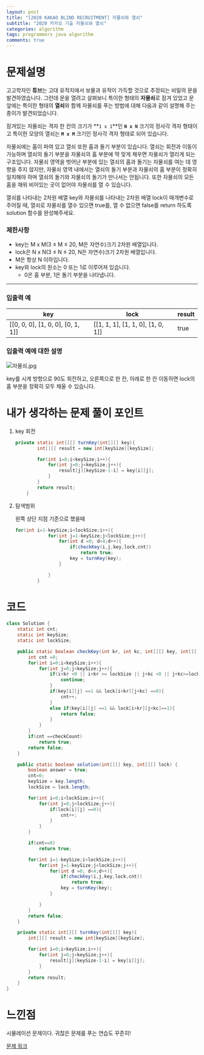```yaml
---
layout: post
title: "[2020 KAKAO BLIND RECRUITMENT] 자물쇠와 열쇠"
subtitle: "2020 카카오 기출 자물쇠와 열쇠"
categories: algorithm
tags: programmers java algorithm 
comments: true
---
```


# 문제설명

고고학자인 **튜브**는 고대 유적지에서 보물과 유적이 가득할 것으로 추정되는 비밀의 문을 발견하였습니다. 그런데 문을 열려고 살펴보니 특이한 형태의 **자물쇠**로 잠겨 있었고 문 앞에는 특이한 형태의 **열쇠**와 함께 자물쇠를 푸는 방법에 대해 다음과 같이 설명해 주는 종이가 발견되었습니다.

잠겨있는 자물쇠는 격자 한 칸의 크기가 **`1 x 1`**인 **`N x N`** 크기의 정사각 격자 형태이고 특이한 모양의 열쇠는 **`M x M`** 크기인 정사각 격자 형태로 되어 있습니다.

자물쇠에는 홈이 파여 있고 열쇠 또한 홈과 돌기 부분이 있습니다. 열쇠는 회전과 이동이 가능하며 열쇠의 돌기 부분을 자물쇠의 홈 부분에 딱 맞게 채우면 자물쇠가 열리게 되는 구조입니다. 자물쇠 영역을 벗어난 부분에 있는 열쇠의 홈과 돌기는 자물쇠를 여는 데 영향을 주지 않지만, 자물쇠 영역 내에서는 열쇠의 돌기 부분과 자물쇠의 홈 부분이 정확히 일치해야 하며 열쇠의 돌기와 자물쇠의 돌기가 만나서는 안됩니다. 또한 자물쇠의 모든 홈을 채워 비어있는 곳이 없어야 자물쇠를 열 수 있습니다.

열쇠를 나타내는 2차원 배열 key와 자물쇠를 나타내는 2차원 배열 lock이 매개변수로 주어질 때, 열쇠로 자물쇠를 열수 있으면 true를, 열 수 없으면 false를 return 하도록 solution 함수를 완성해주세요.

### 제한사항

- key는 M x M(3 ≤ M ≤ 20, M은 자연수)크기 2차원 배열입니다.
- lock은 N x N(3 ≤ N ≤ 20, N은 자연수)크기 2차원 배열입니다.
- M은 항상 N 이하입니다.
- key와 lock의 원소는 0 또는 1로 이루어져 있습니다.
  - 0은 홈 부분, 1은 돌기 부분을 나타냅니다.

------

### 입출력 예

| key                               | lock                              | result |
| --------------------------------- | --------------------------------- | ------ |
| [[0, 0, 0], [1, 0, 0], [0, 1, 1]] | [[1, 1, 1], [1, 1, 0], [1, 0, 1]] | true   |

### 입출력 예에 대한 설명

![자물쇠.jpg](https://grepp-programmers.s3.amazonaws.com/files/production/469703690b/79f2f473-5d13-47b9-96e0-a10e17b7d49a.jpg)

key를 시계 방향으로 90도 회전하고, 오른쪽으로 한 칸, 아래로 한 칸 이동하면 lock의 홈 부분을 정확히 모두 채울 수 있습니다.

# 내가 생각하는 문제 풀이 포인트

1. key 회전 

   ~~~java
   private static int[][] turnKey(int[][] key){
           int[][] result = new int[keySize][keySize];
   
           for(int i=0;i<keySize;i++){
               for(int j=0;j<keySize;j++){
                   result[j][keySize-1-i] = key[i][j];
               }
           }
           return result;
       }
   ~~~

   

2. 탐색범위

   왼쪽 상단 지점 기준으로 했을때

   ~~~java
   for(int i=1-keySize;i<lockSize;i++){
               for(int j=1-keySize;j<lockSize;j++){
                   for(int d =0; d<4;d++){
                       if(checkKey(i,j,key,lock,cnt))
                           return true;
                       key = turnKey(key);
                   }
   
               }
           }
   ~~~

   

# 코드

~~~java
class Solution {
    static int cnt;
    static int keySize;
    static int lockSize;

    public static boolean checkKey(int kr, int kc, int[][] key, int[][] lock, int checkCount){
        int cnt =0;
        for(int i=0;i<keySize;i++){
            for(int j=0;j<keySize;j++){
                if(i+kr <0 || i+kr >= lockSize || j+kc <0 || j+kc>=lockSize){
                    continue;
                }
                if(key[i][j] ==1 && lock[i+kr][j+kc] ==0){
                    cnt++;
                }
                else if(key[i][j] ==1 && lock[i+kr][j+kc]==1){
                    return false;
                }
            }
        }
        if(cnt ==checkCount)
            return true;
        return false;
    }

    public static boolean solution(int[][] key, int[][] lock) {
        boolean answer = true;
        cnt=0;
        keySize = key.length;
        lockSize = lock.length;

        for(int i=0;i<lockSize;i++){
            for(int j=0;j<lockSize;j++){
                if(lock[i][j] ==0){
                    cnt++;
                }
            }
        }

        if(cnt==0)
            return true;

        for(int i=1-keySize;i<lockSize;i++){
            for(int j=1-keySize;j<lockSize;j++){
                for(int d =0; d<4;d++){
                    if(checkKey(i,j,key,lock,cnt))
                        return true;
                    key = turnKey(key);
                }

            }
        }
        return false;
    }

    private static int[][] turnKey(int[][] key){
        int[][] result = new int[keySize][keySize];

        for(int i=0;i<keySize;i++){
            for(int j=0;j<keySize;j++){
                result[j][keySize-1-i] = key[i][j];
            }
        }
        return result;
    }
}
~~~



# 느낀점

시뮬레이션 문제이다. 귀찮은 문제를 푸는 연습도 꾸준히!



[문제 링크](https://programmers.co.kr/learn/courses/30/lessons/60059)

